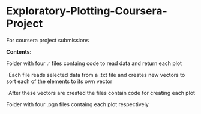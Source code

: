 # Exploratory-Plotting-Coursera-Project
For coursera project submissions

**Contents:**

Folder with four .r files containg code to read data and return each plot
  
  -Each file reads selected data from a .txt file and creates new vectors to sort each of the elements to its own vector
  
  -After these vectors are created the files contain code for creating each plot


Folder with four .pgn files containg each plot respectively
